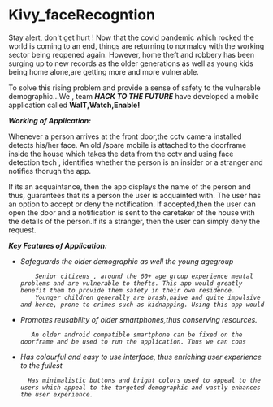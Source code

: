 # Kivy_faceRecogntion

Stay alert, don't get hurt ! Now that the covid pandemic which rocked the world is coming to an end, things are returning to normalcy with the working sector being reopened again.
However, home theft and robbery has been surging up to new records as the older generations as well as young kids being home alone,are getting more and more vulnerable. 

To solve this rising problem and provide a sense of safety to the vulnerable demographic...We , team <B><i>HACK TO THE FUTURE</B></i> have developed a mobile application called <b>WaIT,Watch,Enable!</b>

<b><i> Working of Application:</b></i>

Whenever a person arrives at the front door,the cctv camera installed detects his/her face. An old /spare mobile is attached to the doorframe inside the house which takes the data from the cctv and using face detection tech , identifies whether the person is an insider or a stranger and notifies thorugh the app.

If its an acquaintance, then the app displays the name of the person and thus, guarantees that its a person the user is acquainted with. The user has an option to accept or deny the notification. If accepted,then the user can open the door and a notification is sent to the caretaker of the house with the details of the person.If its a stranger, then the user can simply deny the request.

<b><i> Key Features of Application: </b></u>

<ul>
  <li> Safeguards the older demographic as well the young agegroup 
    
        Senior citizens , around the 60+ age group experience mental problems and are vulnerable to thefts. This app would greatly benefit them to provide them safety in their own residence.
        Younger children generally are brash,naive and quite impulsive and hence, prone to crimes such as kidnapping. Using this app would 

  <li> Promotes reusability of older smartphones,thus conserving resources.  
    
       An older android compatible smartphone can be fixed on the doorframe and be used to run the application. Thus we can cons
    
   <li> Has colourful and easy to use interface, thus enriching user experience to the fullest
     
      Has minimalistic buttons and bright colors used to appeal to the users which appeal to the targeted demographic and vastly enhances the user experience.       
        
    
      
    
    
